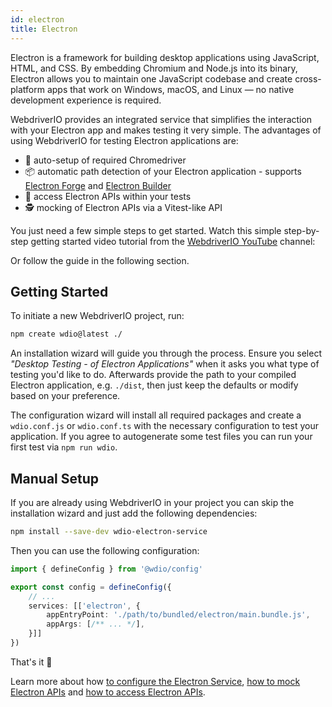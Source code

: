 ```yaml
---
id: electron
title: Electron
---
```


Electron is a framework for building desktop applications using JavaScript, HTML, and CSS. By embedding Chromium and Node.js into its binary, Electron allows you to maintain one JavaScript codebase and create cross-platform apps that work on Windows, macOS, and Linux — no native development experience is required.

WebdriverIO provides an integrated service that simplifies the interaction with your Electron app and makes testing it very simple. The advantages of using WebdriverIO for testing Electron applications are:

- 🚗 auto-setup of required Chromedriver
- 📦 automatic path detection of your Electron application - supports [Electron Forge](https://www.electronforge.io/) and [Electron Builder](https://www.electron.build/)
- 🧩 access Electron APIs within your tests
- 🕵️ mocking of Electron APIs via a Vitest-like API

You just need a few simple steps to get started. Watch this simple step-by-step getting started video tutorial from the [WebdriverIO YouTube](https://www.youtube.com/@webdriverio) channel:

<LiteYouTubeEmbed
    id="iQNxTdWedk0"
    title="Getting Started with ElectronJS Testing in WebdriverIO"
/>

Or follow the guide in the following section.

## Getting Started

To initiate a new WebdriverIO project, run:

```sh
npm create wdio@latest ./
```

An installation wizard will guide you through the process. Ensure you select _"Desktop Testing - of Electron Applications"_ when it asks you what type of testing you'd like to do. Afterwards provide the path to your compiled Electron application, e.g. `./dist`, then just keep the defaults or modify based on your preference.

The configuration wizard will install all required packages and create a `wdio.conf.js` or `wdio.conf.ts` with the necessary configuration to test your application. If you agree to autogenerate some test files you can run your first test via `npm run wdio`.

## Manual Setup

If you are already using WebdriverIO in your project you can skip the installation wizard and just add the following dependencies:

```sh
npm install --save-dev wdio-electron-service
```

Then you can use the following configuration:

```ts
import { defineConfig } from '@wdio/config'

export const config = defineConfig({
    // ...
    services: [['electron', {
        appEntryPoint: './path/to/bundled/electron/main.bundle.js',
        appArgs: [/** ... */],
    }]]
})
```

That's it 🎉

Learn more about how [to configure the Electron Service](/docs/desktop-testing/electron/configuration), [how to mock Electron APIs](/docs/desktop-testing/electron/mocking) and [how to access Electron APIs](/docs/desktop-testing/electron/api).
